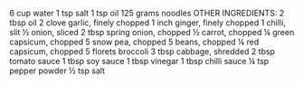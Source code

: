 6 cup water
1 tsp salt
1 tsp oil
125 grams noodles
OTHER INGREDIENTS:
2 tbsp oil
2 clove garlic, finely chopped
1 inch ginger, finely chopped
1 chilli, slit
½ onion, sliced
2 tbsp spring onion, chopped
½ carrot, chopped
¼ green capsicum, chopped
5 snow pea, chopped
5 beans, chopped
¼ red capsicum, chopped
5 florets broccoli
3 tbsp cabbage, shredded
2 tbsp tomato sauce
1 tbsp soy sauce
1 tbsp vinegar
1 tbsp chilli sauce
¼ tsp pepper powder
½ tsp salt